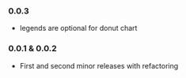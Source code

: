 ### 0.0.3
- legends are optional for donut chart

### 0.0.1 & 0.0.2
- First and second minor releases with refactoring
